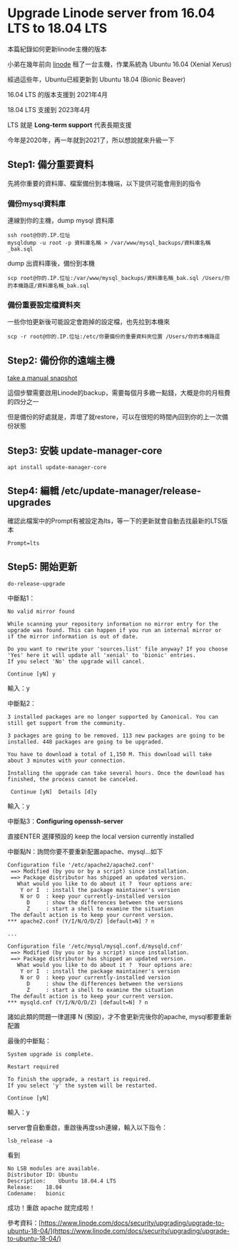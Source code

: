 # Upgrade Linode server from 16.04 LTS to 18.04 LTS


<!--more-->

本篇紀錄如何更新linode主機的版本

小弟在幾年前向 [linode](https://www.linode.com/) 租了一台主機，作業系統為 Ubuntu 16.04 (Xenial Xerus)

經過這些年，Ubuntu已經更新到 Ubuntu 18.04 (Bionic Beaver)

16.04 LTS 的版本支援到 2021年4月

18.04 LTS 支援到 2023年4月

LTS 就是 **Long-term support** 代表長期支援

今年是2020年，再一年就到2021了，所以想說就來升級一下

## **Step1: 備分重要資料**

先將你重要的資料庫、檔案備份到本機端，以下提供可能會用到的指令

### **備份mysql資料庫**

連線到你的主機，dump mysql 資料庫

```
ssh root@你的.IP.位址
mysqldump -u root -p 資料庫名稱 > /var/www/mysql_backups/資料庫名稱_bak.sql
```

dump 出資料庫後，備份到本機

```
scp root@你的.IP.位址:/var/www/mysql_backups/資料庫名稱_bak.sql /Users/你的本機路逕/資料庫名稱_bak.sql
```

### **備份重要設定檔資料夾**

一些你怕更新後可能設定會跑掉的設定檔，也先拉到本機來

```
scp -r root@你的.IP.位址:/etc/你要備份的重要資料夾位置 /Users/你的本機路逕
```

## **Step2: 備份你的遠端主機**

[take a manual snapshot](https://www.linode.com/docs/platform/linode-backup-service#take-a-manual-snapshot)

這個步驟需要啟用Linode的backup，需要每個月多繳一點錢，大概是你的月租費的四分之一

但是備份的好處就是，弄壞了就restore，可以在很短的時間內回到你的上一次備份狀態

## **Step3: 安裝 update-manager-core**

```
apt install update-manager-core
```

## **Step4: 編輯 /etc/update-manager/release-upgrades**

確認此檔案中的Prompt有被設定為lts，等一下的更新就會自動去找最新的LTS版本

```
Prompt=lts
```

## **Step5: 開始更新**

```
do-release-upgrade
```

中斷點1：

```
No valid mirror found

While scanning your repository information no mirror entry for the
upgrade was found. This can happen if you run an internal mirror or
if the mirror information is out of date.

Do you want to rewrite your 'sources.list' file anyway? If you choose
'Yes' here it will update all 'xenial' to 'bionic' entries.
If you select 'No' the upgrade will cancel.

Continue [yN] y
```

輸入：y

中斷點2：

```
3 installed packages are no longer supported by Canonical. You can
still get support from the community.

3 packages are going to be removed. 113 new packages are going to be
installed. 448 packages are going to be upgraded.

You have to download a total of 1,150 M. This download will take
about 3 minutes with your connection.

Installing the upgrade can take several hours. Once the download has
finished, the process cannot be canceled.

 Continue [yN]  Details [d]y
```

輸入：y

中斷點3：**Configuring openssh-server**

直接ENTER 選擇預設的 keep the local version currently installed

中斷點N：詢問你要不要重新配置apache、mysql…如下

```
Configuration file '/etc/apache2/apache2.conf'
 ==> Modified (by you or by a script) since installation.
 ==> Package distributor has shipped an updated version.
   What would you like to do about it ?  Your options are:
    Y or I  : install the package maintainer's version
    N or O  : keep your currently-installed version
      D     : show the differences between the versions
      Z     : start a shell to examine the situation
 The default action is to keep your current version.
*** apache2.conf (Y/I/N/O/D/Z) [default=N] ? n

...

Configuration file '/etc/mysql/mysql.conf.d/mysqld.cnf'
 ==> Modified (by you or by a script) since installation.
 ==> Package distributor has shipped an updated version.
   What would you like to do about it ?  Your options are:
    Y or I  : install the package maintainer's version
    N or O  : keep your currently-installed version
      D     : show the differences between the versions
      Z     : start a shell to examine the situation
 The default action is to keep your current version.
*** mysqld.cnf (Y/I/N/O/D/Z) [default=N] ? n
```

諸如此類的問題一律選擇 N (預設)，才不會更新完後你的apache, mysql都要重新配置

最後的中斷點：

```
System upgrade is complete.

Restart required

To finish the upgrade, a restart is required.
If you select 'y' the system will be restarted.

Continue [yN]

```

輸入：y

server會自動重啟，重啟後再度ssh連線，輸入以下指令：

```
lsb_release -a

```

看到

```
No LSB modules are available.
Distributor ID:	Ubuntu
Description:	Ubuntu 18.04.4 LTS
Release:	18.04
Codename:	bionic
```

成功！重啟 apache 就完成啦！

參考資料：[https://www.linode.com/docs/security/upgrading/upgrade-to-ubuntu-18-04/](https://www.linode.com/docs/security/upgrading/upgrade-to-ubuntu-18-04/)

